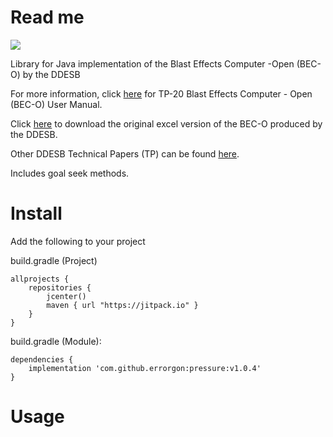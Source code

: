 # Read me

[![](https://jitpack.io/v/errorgon/pressure.svg)](https://jitpack.io/#errorgon/pressure)

Library for Java implementation of the Blast Effects Computer -Open (BEC-O) by the DDESB


For more information, click [here](https://denix.osd.mil/ddes/ddes-technical-papers/ddes-technical-papers/tp-20-ddesb-blast-effects-computer-open-bec-o-version-1-users-manual-and-documentation-11-june-2018/) for TP-20 Blast Effects Computer - Open (BEC-O) User Manual.

Click [here](https://www.denix.osd.mil/ddes/ddes-technical-papers/ddes-technical-papers/ddesb-blast-effects-computer-open-bec-o-version-1-spread-sheet/BEC-O%20V1.xlsx) to download the original excel version of the BEC-O produced by the DDESB.

Other DDESB Technical Papers (TP) can be found [here](https://www.denix.osd.mil/ddes/ddes-technical-papers/index.html).

Includes goal seek methods.

# Install

Add the following to your project

build.gradle (Project)

```
allprojects {
    repositories {
        jcenter()
        maven { url "https://jitpack.io" }
    }
}
```
build.gradle (Module):

```
dependencies {
    implementation 'com.github.errorgon:pressure:v1.0.4'
}
```

# Usage

```

